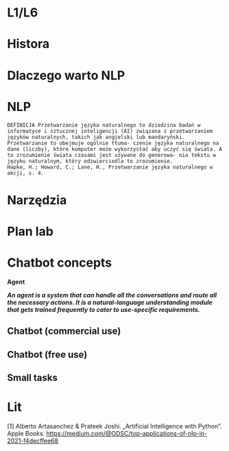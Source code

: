 # L1/L6

# Histora

# Dlaczego warto NLP

# NLP

```
DEFINICJA Przetwarzanie języka naturalnego to dziedzina badań w informatyce i sztucznej inteligencji (AI) związana z przetwarzaniem języków naturalnych, takich jak angielski lub mandaryński. Przetwarzanie to obejmuje ogólnie tłuma- czenie języka naturalnego na dane (liczby), które komputer może wykorzystać aby uczyć się świata. A to zrozumienie świata czasami jest używane do generowa- nia tekstu w języku naturalnym, który odzwierciedla to zrozumienie.
Hapke, H.; Howard, C.; Lane, H., Przetwarzanie języka naturalnego w akcji, s. 4.
```

# Narzędzia

# Plan lab

# Chatbot concepts
**Agent**

***An agent is a system that can handle all the conversations and route all the necessary actions. It is a natural-language understanding module that gets trained frequently to cater to use-specific requirements.***

 

## Chatbot (commercial use)

## Chatbot (free use)

## Small tasks

# Lit
[1] Alberto Artasanchez & Prateek Joshi. „Artificial Intelligence with Python”. Apple Books.
https://medium.com/@ODSC/top-applications-of-nlp-in-2021-f4decffee68

